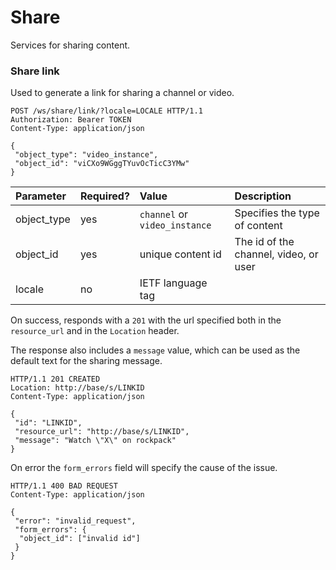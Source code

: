 Share
=====

Services for sharing content.

### Share link

Used to generate a link for sharing a channel or video.

```http
POST /ws/share/link/?locale=LOCALE HTTP/1.1
Authorization: Bearer TOKEN
Content-Type: application/json

{
 "object_type": "video_instance",
 "object_id": "viCXo9WGggTYuvOcTicC3YMw"
}
```

Parameter      | Required? | Value                         | Description
:------------- | :-------- | :---------------------------- | :----------
object_type    | yes       | `channel` or `video_instance` | Specifies the type of content
object_id      | yes       | unique content id             | The id of the channel, video, or user
locale         | no        | IETF language tag             |

On success, responds with a `201` with the url specified both in the `resource_url` and
in the `Location` header.

The response also includes a `message` value, which can be used as the default text for
the sharing message.

```http
HTTP/1.1 201 CREATED
Location: http://base/s/LINKID
Content-Type: application/json

{
 "id": "LINKID",
 "resource_url": "http://base/s/LINKID",
 "message": "Watch \"X\" on rockpack"
}
```

On error the `form_errors` field will specify the cause of the issue.

```http
HTTP/1.1 400 BAD REQUEST
Content-Type: application/json

{
 "error": "invalid_request",
 "form_errors": {
  "object_id": ["invalid id"]
 }
}
```
